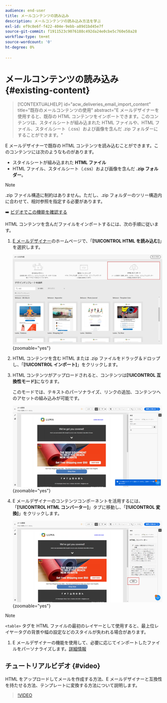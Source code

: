 ```yaml
---
audience: end-user
title: メールコンテンツの読み込み
description: メールコンテンツの読み込み方法を学ぶ
exl-id: ef9c8e6f-f422-404e-9ebb-a89d1bd45e7f
source-git-commit: f1911523c9076188c492da24e0cbe5c760e58a28
workflow-type: tm+mt
source-wordcount: '0'
ht-degree: 0%

---
```


# メールコンテンツの読み込み {#existing-content}

>[!CONTEXTUALHELP]
>id="acw_deliveries_email_import_content"
>title="既存のメールコンテンツの使用"
>abstract="E メールデザイナーを使用すると、既存の HTML コンテンツをインポートできます。このコンテンツは、スタイルシートが組み込まれた HTML ファイルや、HTML ファイル、スタイルシート（.css）および画像を含んだ .zip フォルダーにすることができます。"

E メールデザイナーで既存の HTML コンテンツを読み込むことができます。このコンテンツには次のようなものがあります。

* スタイルシートが組み込まれた **HTML ファイル**
* HTML ファイル、スタイルシート（.css）および画像を含んだ **.zip フォルダー**。

>[!NOTE]
>
>.zip ファイル構造に制約はありません。ただし、.zip フォルダーのツリー構造内に合わせて、相対参照を指定する必要があります。

➡️ [ビデオでこの機能を確認する](#video)

HTML コンテンツを含んだファイルをインポートするには、次の手順に従います。

1. [E メールデザイナー](get-started-email-designer.md)のホームページで、「**[!UICONTROL HTML を読み込む]**」を選択します。

   ![E メールデザイナーのホームページで「HTML をインポート」オプションを示すスクリーンショット。](assets/html-import.png){zoomable="yes"}

1. HTML コンテンツを含む HTML または .zip ファイルをドラッグ＆ドロップし、「**[!UICONTROL インポート]**」をクリックします。

1. HTML コンテンツがアップロードされると、コンテンツは&#x200B;**[!UICONTROL 互換性モード]**&#x200B;になります。

   このモードでは、テキストのパーソナライズ、リンクの追加、コンテンツへのアセットの組み込みが可能です。

   ![アップロードされた HTML コンテンツを互換性モードで示すスクリーンショット。](assets/html-imported.png){zoomable="yes"}

1. E メールデザイナーのコンテンツコンポーネントを活用するには、「**[!UICONTROL HTML コンバーター]**」タブに移動し、「**[!UICONTROL 変換]**」をクリックします。

   ![「HTML コンバーター」タブと「変換」ボタンを示すスクリーンショット。](assets/html-imported-2.png){zoomable="yes"}

>[!NOTE]
>
>`<table>` タグを HTML ファイルの最初のレイヤーとして使用すると、最上位レイヤータグの背景や幅の設定などのスタイルが失われる場合があります。

1. E メールデザイナーの機能を使用して、必要に応じてインポートしたファイルをパーソナライズします。[詳細情報](content-components.md)

## チュートリアルビデオ {#video}

HTML をアップロードしてメールを作成する方法、E メールデザイナーと互換性を持たせる方法、テンプレートに変換する方法について説明します。

>[!VIDEO](https://video.tv.adobe.com/v/3427633/?quality=12)